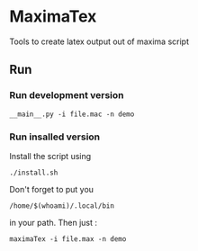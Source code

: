 # MaximaTex
Tools to create latex output out of maxima script

## Run
### Run development version

```
__main__.py -i file.mac -n demo
```

### Run insalled version 
Install the script using 
```
./install.sh
```
Don't forget to put you 
```
/home/$(whoami)/.local/bin 
```
in your path. Then just :
```
maximaTex -i file.max -n demo
```
